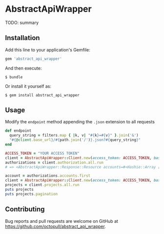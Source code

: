 # AbstractApiWrapper

TODO: summary

## Installation

Add this line to your application's Gemfile:

```ruby
gem 'abstract_api_wrapper'
```

And then execute:

    $ bundle

Or install it yourself as:

    $ gem install abstract_api_wrapper

## Usage

Modify the `endpoint` method appending the `.json` extension to all requests

```ruby
def endpoint
  query_string = filters.map { |k, v| "#{k}=#{v}" }.join('&')
  "#{@client.base_url}/#{path.join('/')}.json?#{query_string}"
end
```

```ruby
ACCESS_TOKEN = "YOUR ACCESS TOKEN"
client = AbstractApiWrapper::Client.new(access_token: ACCESS_TOKEN, base_url: 'https://launchpad.37signals.com')
authorizations = client.authorization.all.run
# => <AbstractApiWrapper::Response::Resource accounts=#<Hashie::Array [#<AbstractApiWrapper::Response::Resource app_href="https://basecamp.com/xxxxxxx" href="https://basecamp.com/xxxxxxx/api/v1" id=xxxxxxx name="Your Company" product="bcx">, #<AbstractApiWrapper::Response::Resource app_href="https://basecamp.com/xxxxxxx" href="https://basecamp.com/xxxxxxx/api/v1" id=xxxxxxx name="Another company" product="bcx">]> expires_at="2016-12-19T18:13:52.000Z" identity=#<AbstractApiWrapper::Response::Resource email_address="email@yourcompany.com" first_name="Juan" id=xxxxxx last_name="Puelpan">>

account = authorizations.accounts.first
client = AbstractApiWrapper::Client.new(access_token: ACCESS_TOKEN, base_url: account.href)
projects = client.projects.all.run
puts projects
puts projects.pagination
```

## Contributing

Bug reports and pull requests are welcome on GitHub at https://github.com/octopull/abstract_api_wrapper.

